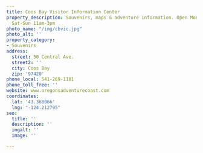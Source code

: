 ```yaml
---
title: Coos Bay Visitor Information Center
property_description: Souvenirs, maps & adventure information. Open Mon-Fri 9am-5pm,
  Sat-Sun 11am-3pm
photo_name: "/img/cbvic.jpg"
photo_alt: ''
property_category:
- Souvenirs
address:
  street: 50 Central Ave.
  street2: ''
  city: Coos Bay
  zip: '97420'
phone_local: 541-269-1181
phone_toll_free: ''
website: www.oregonsadventurecoast.com
coordinates:
  lat: '43.368066'
  lng: "-124.212795"
seo:
  title: ''
  description: ''
  imgalt: ''
  image: ''

---
```


